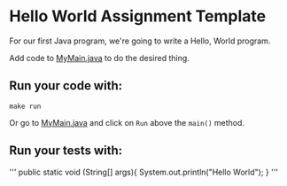 # Hello World Assignment Template

For our first Java program, we're going to write a Hello, World program.

Add code to [MyMain.java](src/main/java/MyClass.java) to do the desired thing.

## Run your code with:
```shell script
make run
```
Or go to [MyMain.java](src/main/java/MyMain.java) and click on `Run` above the `main()` method.

## Run your tests with:
'''
public static void (String[] args){
    System.out.println("Hello World");
}
'''